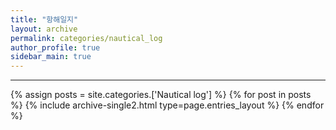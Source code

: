 ```yaml
---
title: "항해일지"
layout: archive
permalink: categories/nautical_log
author_profile: true
sidebar_main: true
---
```


<!-- 공백이 포함되어 있는 카테고리 이름의 경우 site.categories['a b c'] 이런식으로! -->

***

{% assign posts = site.categories.['Nautical log'] %}
{% for post in posts %} {% include archive-single2.html type=page.entries_layout %} {% endfor %}

